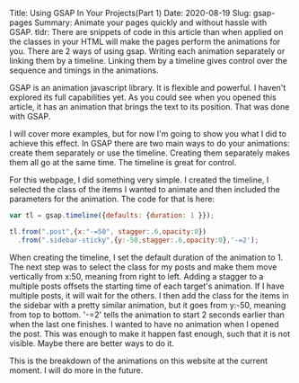 Title: Using GSAP In Your Projects(Part 1)
Date: 2020-08-19
Slug: gsap-pages
Summary: Animate your pages quickly and without hassle with GSAP.
tldr: There are snippets of code in this article than when applied on the classes in your HTML will make the pages perform the animations for you. There are 2 ways of using gsap. Writing each animation separately or linking them by a timeline. Linking them by a timeline gives control over the sequence and timings in the animations.

GSAP is an animation javascript library. It is flexible and powerful. I haven't explored its full capabilities yet. As you could see when you opened this article, it has an animation that brings the text to its position. That was done with GSAP.

I will cover more examples, but for now I'm going to show you what I did to achieve this effect. In GSAP there are two main ways to do your animations: create them separately or use the timeline. Creating them separately makes them all go at the same time. The timeline is great for control.

For this webpage, I did something very simple. I created the timeline, I selected the class of the items I wanted to animate and then included the parameters for the animation. The code for that is here:

```javascript
var tl = gsap.timeline({defaults: {duration: 1 }});

tl.from(".post",{x:"-=50", stagger:.6,opacity:0})
  .from(".sidebar-sticky",{y:-50,stagger:.6,opacity:0},'-=2');
```

When creating the timeline, I set the default duration of the animation to 1. The next step was to select the class for my posts and make them move vertically from x:50, meaning from right to left. Adding a stagger to a multiple posts offsets the starting time of each target's animation. If I have multiple posts, it will wait for the others. I then add the class for the items in the sidebar with a pretty similar animation, but it goes from y:-50, meaning from top to bottom. '-=2' tells the animation to start 2 seconds earlier than when the last one finishes. I wanted to have no animation when I opened the post. This was enough to make it happen fast enough, such that it is not visible. Maybe there are better ways to do it.

This is the breakdown of the animations on this website at the current moment. I will do more in the future.